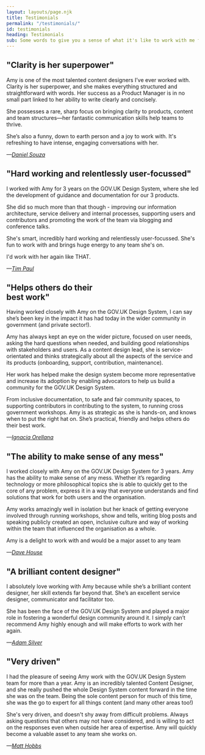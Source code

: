 ```yaml
---
layout: layouts/page.njk
title: Testimonials
permalink: "/testimonials/"
id: testimonials
heading: Testimonials
sub: Some words to give you a sense of what it's like to work with me from the people who have.
---
```


## "Clarity is her superpower"

Amy is one of the most talented content designers I’ve ever worked with. Clarity is her superpower, and she makes everything structured and straightforward with words. Her success as a Product Manager is in no small part linked to her ability to write clearly and concisely.  

She possesses a rare, sharp focus on bringing clarity to products, content and team structures—her fantastic communication skills help teams to thrive.

She’s also a funny, down to earth person and a joy to work with. It's refreshing to have intense, engaging conversations with her. 

*—[Daniel Souza](https://www.linkedin.com/in/danielsouza/)*

## "Hard working and relentlessly user-focussed"

I worked with Amy for 3 years on the GOV.UK Design System, where she led the development of guidance and documentation for our 3 products.

She did so much more than that though - improving our information architecture, service delivery and internal processes, supporting users and contributors and promoting the work of the team via blogging and conference talks.

She's smart, incredibly hard working and relentlessly user-focussed. She's fun to work with and brings huge energy to any team she's on.

I'd work with her again like THAT.

*—[Tim Paul](https://www.linkedin.com/in/timpaul/)*

## "Helps others do their <br>best work"

Having worked closely with Amy on the GOV.UK Design System, I can say she’s been key in the impact it has had today in the wider community in government (and private sector!).

Amy has always kept an eye on the wider picture, focused on user needs, asking the hard questions when needed, and building good relationships with stakeholders and users. As a content design lead, she is service-orientated and thinks strategically about all the aspects of the service and its products (onboarding, support, contribution, maintenance).

Her work has helped make the design system become more representative and increase its adoption by enabling advocators to help us build a community for the GOV.UK Design System.

From inclusive documentation, to safe and fair community spaces, to supporting contributors in contributing to the system, to running cross government workshops. Amy is as strategic as she is hands-on, and knows when to put the right hat on. She’s practical, friendly and helps others do their best work.

*—[Ignacia Orellana](https://www.linkedin.com/in/ignaciaorellana/)*

## "The ability to make sense of any mess"

I worked closely with Amy on the GOV.UK Design System for 3 years. Amy has the ability to make sense of any mess. Whether it’s regarding technology or more philosophical topics she is able to quickly get to the core of any problem, express it in a way that everyone understands and find solutions that work for both users and the organisation.

Amy works amazingly well in isolation but her knack of getting everyone involved through running workshops, show and tells, writing blog posts and speaking publicly created an open, inclusive culture and way of working within the team that influenced the organisation as a whole.

Amy is a delight to work with and would be a major asset to any team

*—[Dave House](https://www.linkedin.com/in/iknowdavehouse/)*

## "A brilliant content designer"

I absolutely love working with Amy because while she’s a brilliant content designer, her skill extends far beyond that. She’s an excellent service designer, communicator and facilitator too. 

She has been the face of the GOV.UK Design System and played a major role in fostering a wonderful design community around it. I simply can’t recommend Amy highly enough and will make efforts to work with her again.

*—[Adam Silver](https://www.linkedin.com/in/adambsilver/)*

## "Very driven"

I had the pleasure of seeing Amy work with the GOV.UK Design System team for more than a year. Amy is an incredibly talented Content Designer, and she really pushed the whole Design System content forward in the time she was on the team. Being the sole content person for much of this time, she was the go to expert for all things content (and many other areas too!)

She's very driven, and doesn't shy away from difficult problems. Always asking questions that others may not have considered, and is willing to act on the responses even when outside her area of expertise. Amy will quickly become a valuable asset to any team she works on.

*—[Matt Hobbs](https://www.linkedin.com/in/matt-r-hobbs/)*
